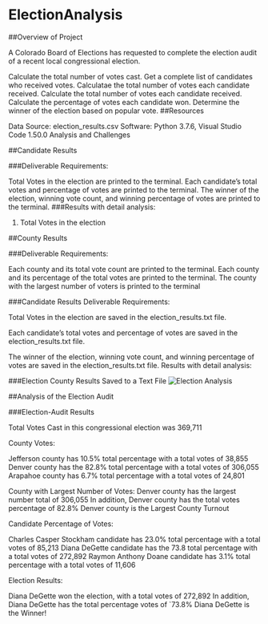 # ElectionAnalysis

##Overview of Project

A Colorado Board of Elections has requested to complete the election audit of a recent local congressional election.

Calculate the total number of votes cast.
Get a complete list of candidates who received votes.
Calculatae the total number of votes each candidate received.
Calculate the total number of votes each candidate received.
Calculate the percentage of votes each candidate won.
Determine the winner of the election based on popular vote.
##Resources

Data Source: election_results.csv
Software: Python 3.7.6, Visual Studio Code 1.50.0
Analysis and Challenges

##Candidate Results

###Deliverable Requirements:

Total Votes in the election are printed to the terminal.
Each candidate’s total votes and percentage of votes are printed to the terminal.
The winner of the election, winning vote count, and winning percentage of votes are printed to the terminal.
###Results with detail analysis:

1. Total Votes in the election

##County Results

###Deliverable Requirements:

Each county and its total vote count are printed to the terminal.
Each county and its percentage of the total votes are printed to the terminal.
The county with the largest number of voters is printed to the terminal




###Candidate Results Deliverable Requirements:

Total Votes in the election are saved in the election_results.txt file.


Each candidate’s total votes and percentage of votes are saved in the election_results.txt file.

The winner of the election, winning vote count, and winning percentage of votes are saved in the election_results.txt file.
Results with detail analysis:

###Election County Results Saved to a Text File
![Election Analysis](https://user-images.githubusercontent.com/111805716/190312257-f698d50c-49b5-4ff0-98a1-e8b9a94a9764.png)


##Analysis of the Election Audit


###Election-Audit Results

Total Votes Cast in this congressional election was 369,711

County Votes:

Jefferson county has 10.5% total percentage with a total votes of 38,855
Denver county has the 82.8% total percentage with a total votes of 306,055
Arapahoe county has 6.7% total percentage with a total votes of 24,801

County with Largest Number of Votes:
Denver county has the largest number total of 306,055
In addition, Denver county has the total votes percentage of 82.8%
Denver county is the Largest County Turnout

Candidate Percentage of Votes:

Charles Casper Stockham candidate has 23.0% total percentage with a total votes of 85,213
Diana DeGette candidate has the 73.8 total percentage with a total votes of 272,892
Raymon Anthony Doane candidate has 3.1% total percentage with a total votes of 11,606

Election Results:

Diana DeGette won the election, with a total votes of 272,892
In addition, Diana DeGette has the total percentage votes of `73.8%
Diana DeGette is the Winner!
